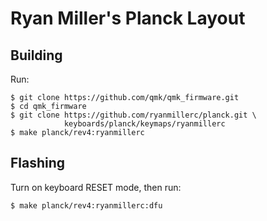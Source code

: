 # Ryan Miller's Planck Layout

## Building

Run:

```
$ git clone https://github.com/qmk/qmk_firmware.git
$ cd qmk_firmware
$ git clone https://github.com/ryanmillerc/planck.git \
            keyboards/planck/keymaps/ryanmillerc
$ make planck/rev4:ryanmillerc
```

## Flashing

Turn on keyboard RESET mode, then run:

```
$ make planck/rev4:ryanmillerc:dfu
```
